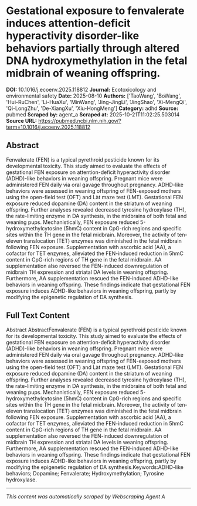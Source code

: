 # Gestational exposure to fenvalerate induces attention-deficit hyperactivity disorder-like behaviors partially through altered DNA hydroxymethylation in the fetal midbrain of weaning offspring.

**DOI:** 10.1016/j.ecoenv.2025.118812
**Journal:** Ecotoxicology and environmental safety
**Date:** 2025-08-10
**Authors:** ['TaoWang', 'BoWang', 'Hui-RuChen', 'Li-HuaXu', 'MinWang', 'Jing-JingLi', 'JingShao', 'Xi-MengQi', 'Qi-LongZhu', 'De-XiangXu', 'Xiu-HongMeng']
**Category:** adhd
**Source:** pubmed
**Scraped by:** agent_a
**Scraped at:** 2025-10-21T11:02:25.503014
**Source URL:** https://pubmed.ncbi.nlm.nih.gov/?term=10.1016/j.ecoenv.2025.118812

## Abstract

Fenvalerate (FEN) is a typical pyrethroid pesticide known for its developmental toxicity. This study aimed to evaluate the effects of gestational FEN exposure on attention-deficit hyperactivity disorder (ADHD)-like behaviors in weaning offspring. Pregnant mice were administered FEN daily via oral gavage throughout pregnancy. ADHD-like behaviors were assessed in weaning offspring of FEN-exposed mothers using the open-field test (OFT) and Làt maze test (LMT). Gestational FEN exposure reduced dopamine (DA) content in the striatum of weaning offspring. Further analyses revealed decreased tyrosine hydroxylase (TH), the rate-limiting enzyme in DA synthesis, in the midbrains of both fetal and weaning pups. Mechanistically, FEN exposure reduced 5-hydroxymethylcytosine (5hmC) content in CpG-rich regions and specific sites within the TH gene in the fetal midbrain. Moreover, the activity of ten-eleven translocation (TET) enzymes was diminished in the fetal midbrain following FEN exposure. Supplementation with ascorbic acid (AA), a cofactor for TET enzymes, alleviated the FEN-induced reduction in 5hmC content in CpG-rich regions of TH gene in the fetal midbrain. AA supplementation also reversed the FEN-induced downregulation of midbrain TH expression and striatal DA levels in weaning offspring. Furthermore, AA supplementation rescued the FEN-induced ADHD-like behaviors in weaning offspring. These findings indicate that gestational FEN exposure induces ADHD-like behaviors in weaning offspring, partly by modifying the epigenetic regulation of DA synthesis.

## Full Text Content

Abstract AbstractFenvalerate (FEN) is a typical pyrethroid pesticide known for its developmental toxicity. This study aimed to evaluate the effects of gestational FEN exposure on attention-deficit hyperactivity disorder (ADHD)-like behaviors in weaning offspring. Pregnant mice were administered FEN daily via oral gavage throughout pregnancy. ADHD-like behaviors were assessed in weaning offspring of FEN-exposed mothers using the open-field test (OFT) and Làt maze test (LMT). Gestational FEN exposure reduced dopamine (DA) content in the striatum of weaning offspring. Further analyses revealed decreased tyrosine hydroxylase (TH), the rate-limiting enzyme in DA synthesis, in the midbrains of both fetal and weaning pups. Mechanistically, FEN exposure reduced 5-hydroxymethylcytosine (5hmC) content in CpG-rich regions and specific sites within the TH gene in the fetal midbrain. Moreover, the activity of ten-eleven translocation (TET) enzymes was diminished in the fetal midbrain following FEN exposure. Supplementation with ascorbic acid (AA), a cofactor for TET enzymes, alleviated the FEN-induced reduction in 5hmC content in CpG-rich regions of TH gene in the fetal midbrain. AA supplementation also reversed the FEN-induced downregulation of midbrain TH expression and striatal DA levels in weaning offspring. Furthermore, AA supplementation rescued the FEN-induced ADHD-like behaviors in weaning offspring. These findings indicate that gestational FEN exposure induces ADHD-like behaviors in weaning offspring, partly by modifying the epigenetic regulation of DA synthesis.Keywords:ADHD-like behaviors; Dopamine; Fenvalerate; Hydroxymethylation; Tyrosine hydroxylase.

---
*This content was automatically scraped by Webscraping Agent A*

